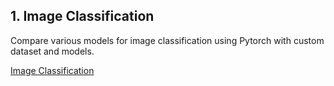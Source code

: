 ## 1. Image Classification
Compare various models for image classification using Pytorch with custom dataset and models.

[Image Classification](image_classification/README.md)
